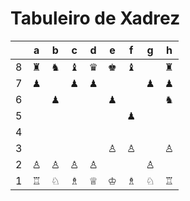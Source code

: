 # Tabuleiro de Xadrez

|   | a | b | c | d | e | f | g | h |
|---|---|---|---|---|---|---|---|---|
| 8 | ♜ | ♞ | ♝ | ♛ | ♚ | ♝ |   | ♜ |
| 7 | ♟ |   | ♟ | ♟ |   |   | ♟ | ♟ |
| 6 |   | ♟ |   |   | ♟ |   |   | ♞ |
| 5 |   |   |   |   |   | ♟ |   |   |
| 4 |   |   |   |   |   |   |   |   |
| 3 |   |   |   |   | ♙ | ♙ |   | ♙ |
| 2 | ♙ | ♙ | ♙ | ♙ |   |   | ♙ |   |
| 1 | ♖ | ♘ | ♗ | ♕ | ♔ | ♗ | ♘ | ♖ |
